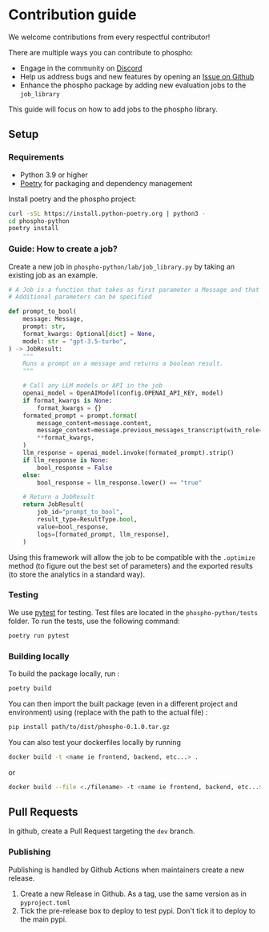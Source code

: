 # Contribution guide

We welcome contributions from every respectful contributor!

There are multiple ways you can contribute to phospho:

- Engage in the community on [Discord](https://discord.gg/MXqBJ9pBsx)
- Help us address bugs and new features by opening an [Issue on Github](https://github.com/phospho-app/phospho/issues)
- Enhance the phospho package by adding new evaluation jobs to the `job_library`

This guide will focus on how to add jobs to the phospho library.

## Setup

### Requirements

- Python 3.9 or higher
- [Poetry](https://python-poetry.org/) for packaging and dependency management

Install poetry and the phospho project:

```bash
curl -sSL https://install.python-poetry.org | python3 -
cd phospho-python
poetry install
```

### Guide: How to create a job?

Create a new job in `phospho-python/lab/job_library.py` by taking an existing job as an example.

```python
# A Job is a function that takes as first parameter a Message and that returns a JobResult
# Additional parameters can be specified

def prompt_to_bool(
    message: Message,
    prompt: str,
    format_kwargs: Optional[dict] = None,
    model: str = "gpt-3.5-turbo",
) -> JobResult:
    """
    Runs a prompt on a message and returns a boolean result.
    """

    # Call any LLM models or API in the job
    openai_model = OpenAIModel(config.OPENAI_API_KEY, model)
    if format_kwargs is None:
        format_kwargs = {}
    formated_prompt = prompt.format(
        message_content=message.content,
        message_context=message.previous_messages_transcript(with_role=True),
        **format_kwargs,
    )
    llm_response = openai_model.invoke(formated_prompt).strip()
    if llm_response is None:
        bool_response = False
    else:
        bool_response = llm_response.lower() == "true"

    # Return a JobResult
    return JobResult(
        job_id="prompt_to_bool",
        result_type=ResultType.bool,
        value=bool_response,
        logs=[formated_prompt, llm_response],
    )
```

Using this framework will allow the job to be compatible with the `.optimize` method (to figure out the best set of parameters) and the exported results (to store the analytics in a standard way).

### Testing

We use [pytest](https://docs.pytest.org/en/stable/) for testing. Test files are located in the `phospho-python/tests` folder. To run the tests, use the following command:

```bash
poetry run pytest
```

### Building locally

To build the package locally, run :

```bash
poetry build
```

You can then import the built package (even in a different project and environment) using (replace with the path to the actual file) :

```bash
pip install path/to/dist/phospho-0.1.0.tar.gz
```

You can also test your dockerfiles locally by running

```bash
docker build -t <name ie frontend, backend, etc...> .
```

or

```bash
docker build --file <./filename> -t <name ie frontend, backend, etc...> .
```

## Pull Requests

In github, create a Pull Request targeting the `dev` branch.

### Publishing

Publishing is handled by Github Actions when maintainers create a new release.

1. Create a new Release in Github. As a tag, use the same version as in `pyproject.toml`
2. Tick the pre-release box to deploy to test pypi. Don't tick it to deploy to the main pypi.
